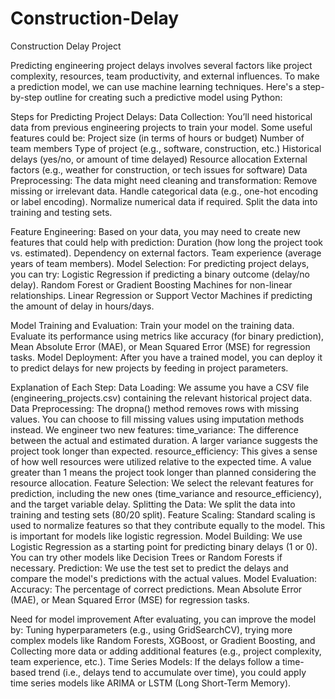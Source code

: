 # Construction-Delay

Construction Delay Project

Predicting engineering project delays involves several factors like project complexity, resources, team productivity, and external influences. To make a prediction model, we can use machine learning techniques. Here's a step-by-step outline for creating such a predictive model using Python:

Steps for Predicting Project Delays:
Data Collection: You’ll need historical data from previous engineering projects to train your model. Some useful features could be:
Project size (in terms of hours or budget)
Number of team members
Type of project (e.g., software, construction, etc.)
Historical delays (yes/no, or amount of time delayed)
Resource allocation
External factors (e.g., weather for construction, or tech issues for software)
Data Preprocessing: The data might need cleaning and transformation:
Remove missing or irrelevant data.
Handle categorical data (e.g., one-hot encoding or label encoding).
Normalize numerical data if required.
Split the data into training and testing sets.

Feature Engineering: Based on your data, you may need to create new features that could help with prediction:
Duration (how long the project took vs. estimated).
Dependency on external factors.
Team experience (average years of team members).
Model Selection: For predicting project delays, you can try:
Logistic Regression if predicting a binary outcome (delay/no delay).
Random Forest or Gradient Boosting Machines for non-linear relationships.
Linear Regression or Support Vector Machines if predicting the amount of delay in hours/days.

Model Training and Evaluation: Train your model on the training data. Evaluate its performance using metrics like accuracy (for binary prediction), Mean Absolute Error (MAE), or Mean Squared Error (MSE) for regression tasks.
Model Deployment: After you have a trained model, you can deploy it to predict delays for new projects by feeding in project parameters.


Explanation of Each Step:
Data Loading:
We assume you have a CSV file (engineering_projects.csv) containing the relevant historical project data.
Data Preprocessing:
The dropna() method removes rows with missing values. You can choose to fill missing values using imputation methods instead.
We engineer two new features:
time_variance: The difference between the actual and estimated duration. A larger variance suggests the project took longer than expected.
resource_efficiency: This gives a sense of how well resources were utilized relative to the expected time. A value greater than 1 means the project took longer than planned considering the resource allocation.
Feature Selection:
We select the relevant features for prediction, including the new ones (time_variance and resource_efficiency), and the target variable delay.
Splitting the Data:
We split the data into training and testing sets (80/20 split).
Feature Scaling:
Standard scaling is used to normalize features so that they contribute equally to the model. This is important for models like logistic regression.
Model Building:
We use Logistic Regression as a starting point for predicting binary delays (1 or 0). You can try other models like Decision Trees or Random Forests if necessary.
Prediction:
We use the test set to predict the delays and compare the model's predictions with the actual values.
Model Evaluation:
Accuracy: The percentage of correct predictions. Mean Absolute Error (MAE), or Mean Squared Error (MSE) for regression tasks.


Need for model improvement
After evaluating, you can improve the model by:
Tuning hyperparameters (e.g., using GridSearchCV), trying more complex models like Random Forests, XGBoost, or Gradient Boosting, and Collecting more data or adding additional features (e.g., project complexity, team experience, etc.).
Time Series Models: If the delays follow a time-based trend (i.e., delays tend to accumulate over time), you could apply time series models like ARIMA or LSTM (Long Short-Term Memory).
